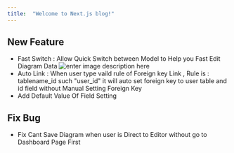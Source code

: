 ```yaml
---
title:  "Welcome to Next.js blog!"
---
```


## New Feature
 - Fast Switch : Allow Quick Switch between Model to Help you Fast Edit Diagram Data
![enter image description here](https://i.ibb.co/sygdY7J/showcase1.png)
 - Auto Link : When user type vaild rule of Foreign key Link , Rule is : tablename_id such "user_id" it will auto set foreign key to user table and id field without Manual Setting Foreign Key
 - Add Default Value Of Field Setting
 
## Fix Bug
 - Fix Cant Save Diagram when user is Direct to Editor without go to Dashboard Page First
